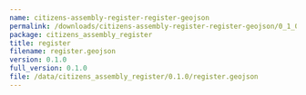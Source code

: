 ```yaml
---
name: citizens-assembly-register-register-geojson
permalink: /downloads/citizens-assembly-register-register-geojson/0_1_0
package: citizens_assembly_register
title: register
filename: register.geojson
version: 0.1.0
full_version: 0.1.0
file: /data/citizens_assembly_register/0.1.0/register.geojson
---
```

